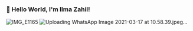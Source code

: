 ###  👋 Hello World, I'm Ilma Zahil!
![IMG_E1165](https://user-images.githubusercontent.com/66563618/111419206-10243680-870f-11eb-8220-c11a429a5e87.JPG)
![Uploading WhatsApp Image 2021-03-17 at 10.58.39.jpeg…]()






